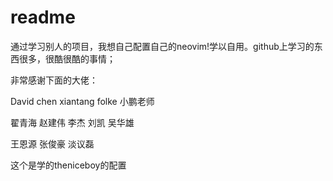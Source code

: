 # readme
通过学习别人的项目，我想自己配置自己的neovim!学以自用。github上学习的东西很多，很酷很酷的事情；

非常感谢下面的大佬：

David chen	xiantang		folke		小鹏老师		

翟青海		赵建伟		李杰		刘凯		吴华雄		

王恩源		张俊豪		淡议磊			

这个是学的theniceboy的配置



































